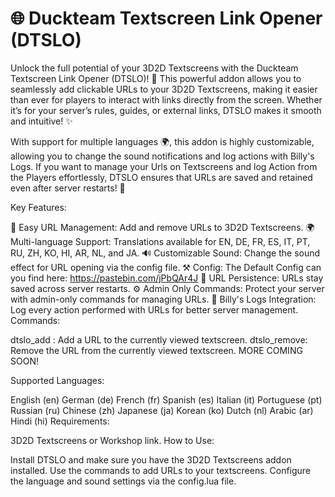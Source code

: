 # 🌐 Duckteam Textscreen Link Opener (DTSLO)

Unlock the full potential of your 3D2D Textscreens with the Duckteam Textscreen Link Opener (DTSLO)! 🎉 This powerful addon allows you to seamlessly add clickable URLs to your 3D2D Textscreens, making it easier than ever for players to interact with links directly from the screen. Whether it’s for your server’s rules, guides, or external links, DTSLO makes it smooth and intuitive! ✨

With support for multiple languages 🌍, this addon is highly customizable, allowing you to change the sound notifications and log actions with Billy's Logs. If you want to manage your Urls on Textscreens and log Action from the Players effortlessly, DTSLO ensures that URLs are saved and retained even after server restarts! 🔄



Key Features:

🚀 Easy URL Management: Add and remove URLs to 3D2D Textscreens.
🌍 Multi-language Support: Translations available for EN, DE, FR, ES, IT, PT, RU, ZH, KO, HI, AR, NL, and JA.
🔊 Customizable Sound: Change the sound effect for URL opening via the config file.
⚒️ Config: The Default Config can you find here: https://pastebin.com/jPbQAr4J
📝 URL Persistence: URLs stay saved across server restarts.
⚙️ Admin Only Commands: Protect your server with admin-only commands for managing URLs.
📜 Billy's Logs Integration: Log every action performed with URLs for better server management.
Commands:

dtslo_add : Add a URL to the currently viewed textscreen.
dtslo_remove: Remove the URL from the currently viewed textscreen.
MORE COMING SOON!



Supported Languages:

English (en)
German (de)
French (fr)
Spanish (es)
Italian (it)
Portuguese (pt)
Russian (ru)
Chinese (zh)
Japanese (ja)
Korean (ko)
Dutch (nl)
Arabic (ar)
Hindi (hi)
Requirements:

3D2D Textscreens or Workshop link.
How to Use:

Install DTSLO and make sure you have the 3D2D Textscreens addon installed.
Use the commands to add URLs to your textscreens.
Configure the language and sound settings via the config.lua file.
